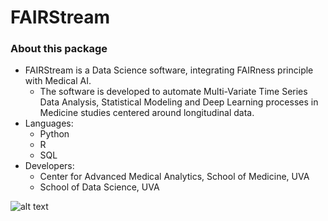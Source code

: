 # FAIRStream

### About this package
* FAIRStream is a Data Science software, integrating FAIRness principle with Medical AI. 
  * The software is developed to automate Multi-Variate Time Series Data Analysis, Statistical Modeling and Deep Learning processes in Medicine studies centered around longitudinal data. 
* Languages: 
  * Python
  * R
  * SQL
* Developers:
  * Center for Advanced Medical Analytics, School of Medicine, UVA
  * School of Data Science, UVA

![alt text](https://github.com/UVA-CAMA/FAIRStream/blob/main/resources/poster.png)
